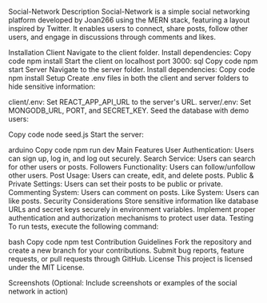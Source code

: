 Social-Network
Description
Social-Network is a simple social networking platform developed by Joan266 using the MERN stack, featuring a layout inspired by Twitter. It enables users to connect, share posts, follow other users, and engage in discussions through comments and likes.

Installation
Client
Navigate to the client folder.
Install dependencies:
Copy code
npm install
Start the client on localhost port 3000:
sql
Copy code
npm start
Server
Navigate to the server folder.
Install dependencies:
Copy code
npm install
Setup
Create .env files in both the client and server folders to hide sensitive information:

client/.env: Set REACT_APP_API_URL to the server's URL.
server/.env: Set MONGODB_URL, PORT, and SECRET_KEY.
Seed the database with demo users:

Copy code
node seed.js
Start the server:

arduino
Copy code
npm run dev
Main Features
User Authentication: Users can sign up, log in, and log out securely.
Search Service: Users can search for other users or posts.
Followers Functionality: Users can follow/unfollow other users.
Post Usage: Users can create, edit, and delete posts.
Public & Private Settings: Users can set their posts to be public or private.
Commenting System: Users can comment on posts.
Like System: Users can like posts.
Security Considerations
Store sensitive information like database URLs and secret keys securely in environment variables.
Implement proper authentication and authorization mechanisms to protect user data.
Testing
To run tests, execute the following command:

bash
Copy code
npm test
Contribution Guidelines
Fork the repository and create a new branch for your contributions.
Submit bug reports, feature requests, or pull requests through GitHub.
License
This project is licensed under the MIT License.

Screenshots
(Optional: Include screenshots or examples of the social network in action)
